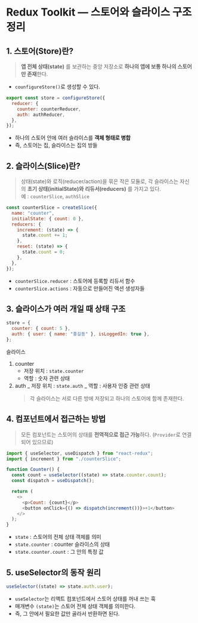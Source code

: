 # Redux Toolkit — 스토어와 슬라이스 구조 정리

## 1. 스토어(Store)란?

> **앱 전체 상태(state)** 를 보관하는 중앙 저장소로 **하나의 앱에 보통 하나의 스토어만 존재**한다.

- `counfigureStore()`로 생성할 수 있다.

```javascript
export const store = configureStore({
  reducer: {
    counter: counterReducer,
    auth: authReducer,
  },
});
```

- 하나의 스토어 안에 여러 슬라이스를 **객체 형태로 병합**
- 즉, 스토어는 집, 슬라이스는 집의 방들

## 2. 슬라이스(Slice)란?

> 상태(state)와 로직(reducer/action)을 묶은 작은 모듈로, 각 슬라이스는 자신의 **초기 상태(initialState)와 리듀서(reducers)** 를 가지고 있다.   
> 예 : `counterSlice`, `authSlice`

```javascript
const counterSlice = createSlice({
  name: "counter",
  initialState: { count: 0 },
  reducers: {
    increment: (state) => {
      state.count += 1;
    },
    reset: (state) => {
      state.count = 0;
    },
  },
});
```

- `counterSlice.reducer` : 스토어에 등록할 리듀서 함수
- `counterSlice.actions` : 자동으로 만들어진 액션 생성자들

## 3. 슬라이스가 여러 개일 때 상태 구조

```javascript
store = {
  counter: { count: 5 },
  auth: { user: { name: "홍길동" }, isLoggedIn: true },
};
```

슬라이스

1. counter
   - 저장 위치 : `state.counter`
   - 역할 : 숫자 관련 상태
2. auth
   _ 저장 위치 : `state.auth`
   _ 역할 : 사용자 인증 관련 상태
   > 각 슬라이스는 서로 다른 방에 저장되고 하나의 스토어에 함께 존재한다.

## 4. 컴포넌트에서 접근하는 방법

> 모든 컴포넌트는 스토어의 상태를 **전역적으로 접근 가능**하다. (`Provider`로 연결되어 있으므로)

```javascript
import { useSelector, useDispatch } from "react-redux";
import { increment } from "./counterSlice";

function Counter() {
  const count = useSelector((state) => state.counter.count);
  const dispatch = useDispatch();

  return (
    <>
      <p>Count: {count}</p>
      <button onClick={() => dispatch(increment())}>+1</button>
    </>
  );
}
```

- `state` : 스토어의 전체 상태 객체를 의미
- `state.counter` : counter 슬라이스의 상태
- `state.counter.count` : 그 안의 특정 값

## 5. useSelector의 동작 원리

```javascript
useSelector((state) => state.auth.user);
```

- `useSelector`는 리액트 컴포넌트에서 스토어 상태를 꺼내 쓰는 훅
- 매개변수 `(state)`는 스토어 전체 상태 객체를 의미한다.
- 즉, 그 안에서 필요한 값만 골라서 반환하면 된다.
